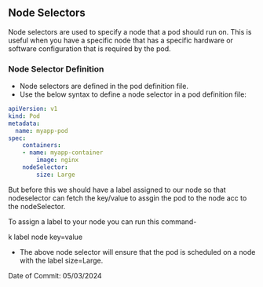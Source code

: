 ## Node Selectors

Node selectors are used to specify a node that a pod should run on. This is useful when you have a specific node that has a specific hardware or software configuration that is required by the pod.

### Node Selector Definition

- Node selectors are defined in the pod definition file.
- Use the below syntax to define a node selector in a pod definition file:

```yaml
apiVersion: v1
kind: Pod
metadata:
  name: myapp-pod
spec:
    containers:
    - name: myapp-container
        image: nginx
    nodeSelector:
        size: Large
```

But before this we should have a label assigned to our node so that nodeselector can fetch the key/value to assgin the pod to the node acc to the nodeSelector.

To assign a label to your node you can run this command-

k label node <nodename> key=value

- The above node selector will ensure that the pod is scheduled on a node with the label size=Large.

Date of Commit: 05/03/2024
